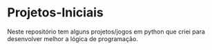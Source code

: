 # Projetos-Iniciais
Neste repositório tem alguns projetos/jogos em python que criei para desenvolver melhor a lógica de programação.
